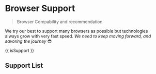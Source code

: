 <script setup>
  import { ref, onMounted } from 'vue-demi'
  import pTable from '../components/table/Table.vue'
  import pLabel from '../components/label/Label.vue'
  import { defineTable } from '../components/table'
  import { withBase } from 'vitepress'

  const fields = defineTable([
    { key: 'browser' },
    {
      key    : 'version',
      label  : 'Min Version',
      width  : 25,
      tdClass: 'text-end',
      thClass: 'text-end',
    },
  ])

  const items = ref([
    {
      browser: 'Chrome',
      icon   : 'chrome',
      version: '80',
    },
    {
      browser: 'Firefox',
      icon   : 'firefox',
      version: '102',
    },
    {
      browser: 'Edge',
      icon   : 'edge',
      version: '105',
    },
    {
      browser: 'Opera',
      icon   : 'opera',
      version: '90',
    },
    {
      browser: 'Safari',
      icon   : 'safari',
      version: '15.6',
    },
    {
      browser: 'Safari on iOS',
      icon   : 'ios_saf',
      version: '14.0',
    },
    {
      browser: 'Samsung Internet',
      icon   : 'samsung',
      version: '17.0',
    },
    {
      browser: 'Opera Mobile',
      icon   : 'op_mob',
      version: '64',
    },
    {
      browser: 'Android Browser',
      icon   : 'android',
      version: '107',
    },
    {
      browser: 'UC Browser',
      icon   : 'and_uc',
      version: '13.4',
    },
    {
      browser: 'QQ Browser',
      icon   : 'and_qq',
      version: '13.1',
    },
  ])
</script>

# Browser Support
> Browser Compability and recommendation

We try our best to support many browsers as possible but technologies always grow with very fast speed.
_We need to keep moving forward, and savoring the journey_ 😎

{{ isSupport }}

## Support List

<p-table variant="static" :fields="fields" :items="items">
  <template #cell(browser)="{ item }">
    <img
      class="inline mr-2"
      width="24"
      height="24"
      :src="withBase(`assets/images/browsers-logos/${item.icon}.svg`)"
      :alt="item.browser">
    {{ item.browser }}
  </template>
  <template #cell(version)="{ item }">
    <p-label size="sm">{{ item.version }}</p-label>
  </template>
</p-table>
